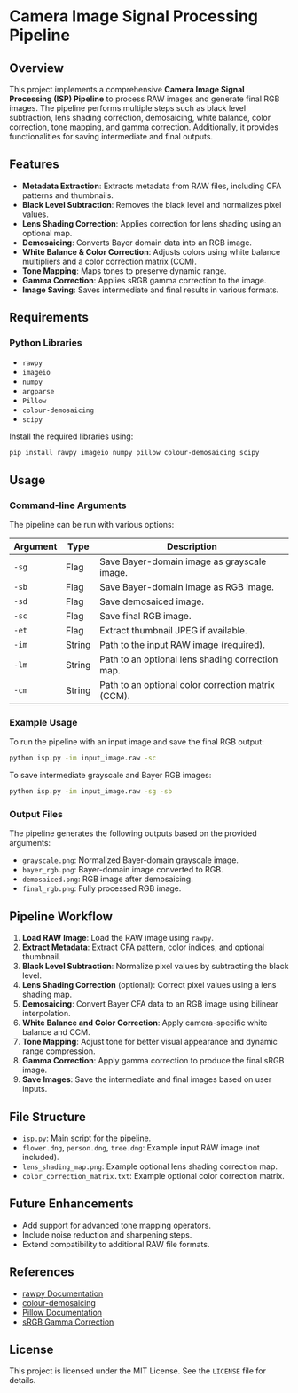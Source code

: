 # Camera Image Signal Processing Pipeline

## Overview
This project implements a comprehensive **Camera Image Signal Processing (ISP) Pipeline** to process RAW images and generate final RGB images. The pipeline performs multiple steps such as black level subtraction, lens shading correction, demosaicing, white balance, color correction, tone mapping, and gamma correction. Additionally, it provides functionalities for saving intermediate and final outputs.

## Features
- **Metadata Extraction**: Extracts metadata from RAW files, including CFA patterns and thumbnails.
- **Black Level Subtraction**: Removes the black level and normalizes pixel values.
- **Lens Shading Correction**: Applies correction for lens shading using an optional map.
- **Demosaicing**: Converts Bayer domain data into an RGB image.
- **White Balance & Color Correction**: Adjusts colors using white balance multipliers and a color correction matrix (CCM).
- **Tone Mapping**: Maps tones to preserve dynamic range.
- **Gamma Correction**: Applies sRGB gamma correction to the image.
- **Image Saving**: Saves intermediate and final results in various formats.

## Requirements
### Python Libraries
- `rawpy`
- `imageio`
- `numpy`
- `argparse`
- `Pillow`
- `colour-demosaicing`
- `scipy`

Install the required libraries using:
```bash
pip install rawpy imageio numpy pillow colour-demosaicing scipy
```

## Usage
### Command-line Arguments
The pipeline can be run with various options:

| Argument        | Type    | Description                                               |
|-----------------|---------|-----------------------------------------------------------|
| `-sg`          | Flag    | Save Bayer-domain image as grayscale image.               |
| `-sb`          | Flag    | Save Bayer-domain image as RGB image.                    |
| `-sd`          | Flag    | Save demosaiced image.                                    |
| `-sc`          | Flag    | Save final RGB image.                                     |
| `-et`          | Flag    | Extract thumbnail JPEG if available.                     |
| `-im`          | String  | Path to the input RAW image (required).                  |
| `-lm`          | String  | Path to an optional lens shading correction map.          |
| `-cm`          | String  | Path to an optional color correction matrix (CCM).        |

### Example Usage
To run the pipeline with an input image and save the final RGB output:
```bash
python isp.py -im input_image.raw -sc
```
To save intermediate grayscale and Bayer RGB images:
```bash
python isp.py -im input_image.raw -sg -sb
```

### Output Files
The pipeline generates the following outputs based on the provided arguments:
- `grayscale.png`: Normalized Bayer-domain grayscale image.
- `bayer_rgb.png`: Bayer-domain image converted to RGB.
- `demosaiced.png`: RGB image after demosaicing.
- `final_rgb.png`: Fully processed RGB image.

## Pipeline Workflow
1. **Load RAW Image**: Load the RAW image using `rawpy`.
2. **Extract Metadata**: Extract CFA pattern, color indices, and optional thumbnail.
3. **Black Level Subtraction**: Normalize pixel values by subtracting the black level.
4. **Lens Shading Correction** (optional): Correct pixel values using a lens shading map.
5. **Demosaicing**: Convert Bayer CFA data to an RGB image using bilinear interpolation.
6. **White Balance and Color Correction**: Apply camera-specific white balance and CCM.
7. **Tone Mapping**: Adjust tone for better visual appearance and dynamic range compression.
8. **Gamma Correction**: Apply gamma correction to produce the final sRGB image.
9. **Save Images**: Save the intermediate and final images based on user inputs.

## File Structure
- `isp.py`: Main script for the pipeline.
- `flower.dng`, `person.dng`, `tree.dng`: Example input RAW image (not included).
- `lens_shading_map.png`: Example optional lens shading correction map.
- `color_correction_matrix.txt`: Example optional color correction matrix.

## Future Enhancements
- Add support for advanced tone mapping operators.
- Include noise reduction and sharpening steps.
- Extend compatibility to additional RAW file formats.

## References
- [rawpy Documentation](https://letmaik.github.io/rawpy/)
- [colour-demosaicing](https://colour-demosaicing.readthedocs.io/en/latest/)
- [Pillow Documentation](https://pillow.readthedocs.io/)
- [sRGB Gamma Correction](https://en.wikipedia.org/wiki/SRGB)

## License
This project is licensed under the MIT License. See the `LICENSE` file for details.

